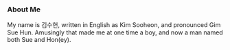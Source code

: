 ### About Me

My name is 김수헌, written in English as Kim Sooheon, and pronounced Gim Sue
Hun. Amusingly that made me at one time a boy, and now a man named both Sue and
Hon(ey).
